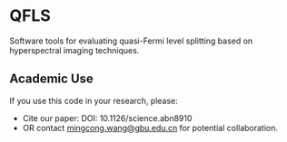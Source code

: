 # QFLS
Software tools for evaluating quasi-Fermi level splitting based on hyperspectral imaging techniques.

## Academic Use  
If you use this code in your research, please:  
- Cite our paper: DOI: 10.1126/science.abn8910
- OR contact mingcong.wang@gbu.edu.cn for potential collaboration.
